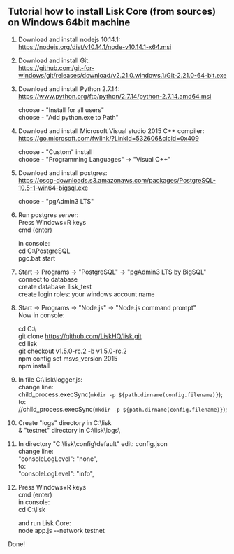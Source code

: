 <h2>Tutorial how to install Lisk Core (from sources) on Windows 64bit machine</h2>

1. Download and install nodejs 10.14.1:<br>
   https://nodejs.org/dist/v10.14.1/node-v10.14.1-x64.msi

2. Download and install Git:<br>
   https://github.com/git-for-windows/git/releases/download/v2.21.0.windows.1/Git-2.21.0-64-bit.exe

3. Download and install Python 2.7.14:<br>
   https://www.python.org/ftp/python/2.7.14/python-2.7.14.amd64.msi
 
   choose - "Install for all users"<br>
   choose - "Add python.exe to Path"<br>

4. Download and install Microsoft Visual studio 2015 C++ compiler:<br>
   https://go.microsoft.com/fwlink/?LinkId=532606&clcid=0x409

   choose - "Custom" install<br>
   choose - "Programming Languages" -> "Visual C++"

5. Download and install postgres:<br>
   https://oscg-downloads.s3.amazonaws.com/packages/PostgreSQL-10.5-1-win64-bigsql.exe

   choose - "pgAdmin3 LTS"<br>

6. Run postgres server:<br>
   Press Windows+R keys<br>
   cmd (enter)<br>
   
   in console:<br>
   cd C:\PostgreSQL<br>
   pgc.bat start<br>

7. Start -> Programs -> "PostgreSQL" -> "pgAdmin3 LTS by BigSQL"<br>
   connect to database<br>
   create database: lisk_test<br>
   create login roles: your windows account name<br>

8. Start -> Programs -> "Node.js" -> "Node.js command prompt"<br>
   Now in console:

   cd C:&#92;<br>
   git clone https://github.com/LiskHQ/lisk.git<br>
   cd lisk<br>
   git checkout v1.5.0-rc.2 -b v1.5.0-rc.2<br>
   npm config set msvs_version 2015<br>
   npm install<br>

9. In file C:\lisk\logger.js:<br>
   change line:<br>
   child_process.execSync(`mkdir -p ${path.dirname(config.filename)}`);<br>
   to:<br>
   //child_process.execSync(`mkdir -p ${path.dirname(config.filename)}`);<br>

10. Create "logs" directory in C:\lisk\
    & "testnet" directory in C:\lisk\logs\

11. In directory "C:\lisk\config\default" edit: config.json<br>
    change line:<br>
    "consoleLogLevel": "none",<br>
    to:<br>
    "consoleLogLevel": "info",<br>

12. Press Windows+R keys<br>
    cmd (enter)
    <br>
    in console:<br>
    cd C:\lisk<br>

    and run Lisk Core:<br>
    node app.js --network testnet<br>

Done!
